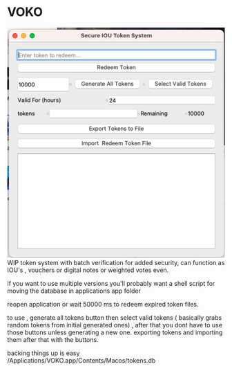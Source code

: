 # VOKO
![ScreenShot](./ss.png)
WIP token system with batch verification for added security, can function as IOU's , vouchers or digital notes or weighted votes even.

if you want to use multiple versions you'll probably want a shell script for moving the database in applications app folder

reopen application or wait 50000 ms to redeem expired token files.

to use , generate all tokens button then select valid tokens ( basically grabs random tokens from initial generated ones) , after that you dont have to use those buttons unless generating a new one. exporting tokens and importing them after that with the buttons.

backing things up is easy /Applications/VOKO.app/Contents/Macos/tokens.db